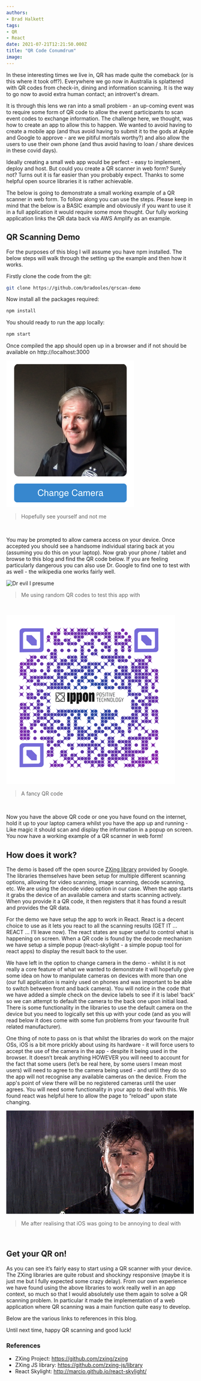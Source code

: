 ```yaml
---
authors:
- Brad Halkett
tags:
- QR
- React
date: 2021-07-21T12:21:50.000Z
title: "QR Code Conumdrum"
image: 
---
```

In these interesting times we live in, QR has made quite the comeback (or is this where it took off?). Everywhere we go now in Australia is splattered with QR codes from check-in, dining and information scanning. It is the way to go now to avoid extra human contact; an introvert's dream. 

It is through this lens we ran into a small problem - an up-coming event was to require some form of QR code to allow the event participants to scan event codes to exchange information. The challenge here, we thought, was how to create an app to allow this to happen. We wanted to avoid having to create a mobile app (and thus avoid having to submit it to the gods at Apple and Google to approve - are we pitiful mortals worthy?) and also allow the users to use their own phone (and thus avoid having to loan / share devices in these covid days). 

Ideally creating a small web app would be perfect - easy to implement, deploy and host. But could you create a QR scanner in web form? Surely not? Turns out it is far easier than you probably expect. Thanks to some helpful open source libraries it is rather achievable.

The below is going to demonstrate a small working example of a QR scanner in web form. To follow along you can use the steps. Please keep in mind that the below is a BASIC example and obviously if you want to use it in a full application it would require some more thought. Our fully working application links the QR data back via AWS Amplify as an example.

## QR Scanning Demo

For the purposes of this blog I will assume you have npm installed. The below steps will walk through the setting up the example and then how it works.

Firstly clone the code from the git:

```bash
git clone https://github.com/bradooles/qrscan-demo
```

Now install all the packages required:

```bash
npm install
```

You should ready to run the app locally:

```bash
npm start
```

Once compiled the app should open up in a browser and if not should be available on http://localhost:3000

![QR Scanner Open](https://github.com/bradooles/blog-usa/blob/master/images/2021/07/qr-code-conumdrum-1.png)
>Hopefully see yourself and not me
<br/>

You may be prompted to allow camera access on your device. Once accepted you should see a handsome individual staring back at you (assuming you do this on your laptop). Now grab your phone / tablet and browse to this blog and find the QR code below. If you are feeling particularly dangerous you can also use Dr. Google to find one to test with as well - the wikipedia one works fairly well.

![Dr evil I presume](https://github.com/bradooles/blog-usa/blob/master/images/2021/07/qr-code-conumdrum-2.gif)
>Me using random QR codes to test this app with
<br/>

![QR code](https://github.com/bradooles/blog-usa/blob/master/images/2021/07/qr-code-conumdrum-3.png)
>A fancy QR code
<br/>

Now you have the above QR code or one you have found on the internet, hold it up to your laptop camera whilst you have the app up and running - Like magic it should scan and display the information in a popup on screen. You now have a working example of a QR scanner in web form!


## How does it work?

The demo is based off the open source [ZXing library](https://github.com/zxing-js/library) provided by Google. The libraries themselves have been setup for multiple different scanning options, allowing for video scanning, image scanning, decode scanning,  etc. We are using the decode video option in our case. When the app starts it grabs the device of an available camera and starts scanning actively. When you provide it a QR code, it then registers that it has found a result and provides the QR data.

For the demo we have setup the app to work in React. React is a decent choice to use as it lets you react to all the scanning results (GET IT … REACT … I’ll leave now). The react states are super useful to control what is happening on screen. When a QR code is found by the decode mechanism we have setup a simple popup (react-skylight - a simple popup tool for react apps) to display the result back to the user.

We have left in the option to change camera in the demo - whilst it is not really a core feature of what we wanted to demonstrate it will hopefully give some idea on how to manipulate cameras on devices with more than one (our full application is mainly used on phones and was important to be able to switch between front and back camera). You will notice in the code that we have added a simple check on the device labels to see if it is label ‘back’ so we can attempt to default the camera to the back one upon initial load. There is some functionality in the libraries to use the default camera on the device but you need to logically set this up with your code (and as you will read below it does come with some fun problems from your favourite fruit related manufacturer).

One thing of note to pass on is that whilst the libraries do work on the major OSs, iOS is a bit more prickly about using its hardware - it will force users to accept the use of the camera in the app - despite it being used in the browser. It doesn’t break anything HOWEVER you will need to account for the fact that some users (let’s be real here, by some users I mean most users) will need to agree to the camera being used - and until they do so the app will not recognise any available cameras on the device. From the app's point of view there will be no registered cameras until the user agrees. You will need some functionality in your app to deal with this. We found react was helpful here to allow the page to “reload” upon state changing.

![Sadness](https://github.com/bradooles/blog-usa/blob/master/images/2021/07/qr-code-conumdrum-4.gif)
>Me after realising that iOS was going to be annoying to deal with
<br/>

## Get your QR on!
As you can see it’s fairly easy to start using a QR scanner with your device. The ZXing libraries are quite robust and shockingy responsive (maybe it is just me but I fully expected some crazy delay). From our own experience we have found using the above libraries to work really well in an app context, so much so that I would absolutely use them again to solve a QR scanning problem. In particular it made the implementation of a web application where QR scanning was a main function quite easy to develop.

Below are the various links to references in this blog.

Until next time, happy QR scanning and good luck!

### References

* ZXing Project: https://github.com/zxing/zxing
* ZXing JS library: https://github.com/zxing-js/library
* React Skylight: http://marcio.github.io/react-skylight/
